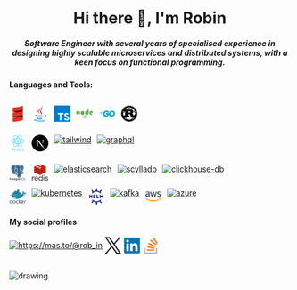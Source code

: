 <h1 align="center">Hi there 👋, I'm Robin</h1>

<h5 align="center">Software Engineer with several years of specialised experience in designing highly scalable microservices and distributed systems, with a keen focus on functional programming.</h5>

<h4 align="left">Languages and Tools:</h4>

<div style="display: flex; flex-direction: column; gap: 10px;">
  <div style="display: flex; flex-direction: row; gap: 10px; margin-top:10px;">
    <a href="https://www.scala-lang.org" target="_blank" rel="noreferrer">
      <img
        src="https://raw.githubusercontent.com/devicons/devicon/master/icons/scala/scala-original.svg"
        alt="scala"
        width="30"
        height="30"
      />
    </a>
    <a href="https://www.java.com" target="_blank" rel="noreferrer">
      <img
        src="https://raw.githubusercontent.com/devicons/devicon/master/icons/java/java-original.svg"
        alt="java"
        width="30"
        height="30"
      />
    </a>
    <a href="https://www.typescriptlang.org/" target="_blank" rel="noreferrer">
      <img
        src="https://raw.githubusercontent.com/devicons/devicon/master/icons/typescript/typescript-original.svg"
        alt="typescript"
        width="30"
        height="30"
      />
    </a>
    <a href="https://nodejs.org" target="_blank" rel="noreferrer">
      <img
        src="https://raw.githubusercontent.com/devicons/devicon/master/icons/nodejs/nodejs-plain-wordmark.svg"
        alt="nodejs"
        width="30"
        height="30"
      />
    </a>
    <a href="https://go.dev/" target="_blank" rel="noreferrer">
      <img
        src="https://raw.githubusercontent.com/devicons/devicon/master/icons/go/go-original-wordmark.svg"
        alt="go"
        width="30"
        height="30"
      />
    </a>
    <a href="https://www.rust-lang.org" target="_blank" rel="noreferrer">
      <img
        src="https://raw.githubusercontent.com/devicons/devicon/master/icons/rust/rust-original.svg"
        alt="rust"
        width="30"
        height="30"
      />
    </a>
  </div>

  <div style="display: flex; flex-direction: row; gap: 10px;margin-top:10px;">
    <a href="https://reactjs.org/" target="_blank" rel="noreferrer">
      <img
        src="https://raw.githubusercontent.com/devicons/devicon/master/icons/react/react-original-wordmark.svg"
        alt="react"
        width="30"
        height="30"
      />
    </a>
    <a href="https://nextjs.org/" target="_blank" rel="noreferrer">
      <img
        src="https://raw.githubusercontent.com/devicons/devicon/master/icons/nextjs/nextjs-original.svg"
        alt="nextjs"
        width="30"
        height="30"
      />
    </a>
    <a href="https://tailwindcss.com/" target="_blank" rel="noreferrer">
      <img
        src="https://www.vectorlogo.zone/logos/tailwindcss/tailwindcss-icon.svg"
        alt="tailwind"
        width="30"
        height="30"
      />
    </a>
    <a href="https://graphql.org" target="_blank" rel="noreferrer">
      <img
        src="https://www.vectorlogo.zone/logos/graphql/graphql-icon.svg"
        alt="graphql"
        width="30"
        height="30"
      />
    </a>
  </div>
  <div style="display: flex; flex-direction: row; gap: 10px;margin-top:10px;">
    <a href="https://www.postgresql.org" target="_blank" rel="noreferrer">
      <img
        src="https://raw.githubusercontent.com/devicons/devicon/master/icons/postgresql/postgresql-original-wordmark.svg"
        alt="postgresql"
        width="30"
        height="30"
      />
    </a>
    <a href="https://redis.io" target="_blank" rel="noreferrer">
      <img
        src="https://raw.githubusercontent.com/devicons/devicon/master/icons/redis/redis-original-wordmark.svg"
        alt="redis"
        width="30"
        height="30"
      />
    </a>
    <a href="https://www.elastic.co" target="_blank" rel="noreferrer">
      <img
        src="https://www.vectorlogo.zone/logos/elastic/elastic-icon.svg"
        alt="elasticsearch"
        width="30"
        height="30"
      />
    </a>
    <a href="https://www.scylladb.com/" target="_blank" rel="noreferrer">
      <img
        src="https://www.scylladb.com/wp-content/uploads/scylla-opensource-1.png"
        alt="scylladb"
        width="30"
        height="30"
      />
    </a>
    <a href="https://clickhouse.com/" target="_blank" rel="noreferrer">
      <img
        src="https://clickhouse.com/images/cloud/clickhouse-logo-with-dropshadow.svg"
        alt="clickhouse-db"
        width="30"
        height="30"
      />
    </a>
  </div>
  <div style="display: flex; flex-direction: row; gap: 10px;">
    <a href="https://www.docker.com/" target="_blank" rel="noreferrer">
      <img
        src="https://raw.githubusercontent.com/devicons/devicon/master/icons/docker/docker-original-wordmark.svg"
        alt="docker"
        width="30"
        height="30"
      />
    </a>
    <a href="https://kubernetes.io" target="_blank" rel="noreferrer">
      <img
        src="https://www.vectorlogo.zone/logos/kubernetes/kubernetes-icon.svg"
        alt="kubernetes"
        width="30"
        height="30"
      />
    </a>
    <a href="https://helm.sh/" target="_blank" rel="noreferrer">
      <img
        src="https://raw.githubusercontent.com/devicons/devicon/master/icons/helm/helm-original.svg"
        alt="helm"
        width="30"
        height="30"
      />
    </a>
    <a href="https://kafka.apache.org/" target="_blank" rel="noreferrer">
      <img
        src="https://www.vectorlogo.zone/logos/apache_kafka/apache_kafka-icon.svg"
        alt="kafka"
        width="30"
        height="30"
      />
    </a>
    <a href="https://aws.amazon.com" target="_blank" rel="noreferrer">
      <img
        src="https://raw.githubusercontent.com/devicons/devicon/master/icons/amazonwebservices/amazonwebservices-original-wordmark.svg"
        alt="aws"
        width="30"
        height="30"
      />
    </a>
    <a
      href="https://azure.microsoft.com/en-in/"
      target="_blank"
      rel="noreferrer"
    >
      <img
        src="https://www.vectorlogo.zone/logos/microsoft_azure/microsoft_azure-icon.svg"
        alt="azure"
        width="30"
        height="30"
      />
    </a>
  </div>
</div>

<h4 align="left">My social profiles:</h4>
<p align="left">
<a href="https://mas.to/@rob_in" target="blank"><img align="center" src="https://joinmastodon.org/logos/logo-purple.svg" alt="https://mas.to/@rob_in" height="30" width="30" /></a>
<a href="https://x.com/rbn_raj" target="blank"><img align="center" src="https://raw.githubusercontent.com/devicons/devicon/master/icons/twitter/twitter-original.svg" alt="https://x.com/rbn_raj" height="30" width="30" /></a>
<a href="https://www.linkedin.com/in/robinnraj/" target="blank"><img align="center" src="https://raw.githubusercontent.com/devicons/devicon/master/icons/linkedin/linkedin-original.svg" alt="https://www.linkedin.com/in/robinnraj/" height="30" width="30" /></a>
<a href="https://stackoverflow.com/users/3289282/robin-raju" target="blank"><img align="center" src="https://raw.githubusercontent.com/devicons/devicon/master/icons/stackoverflow/stackoverflow-original.svg" alt="https://stackoverflow.com/users/3289282/robin-raju" height="30" width="30" /></a>
</p>

<br/>
<img src="./assets/never_gonna_let_you_down.gif" alt="drawing" width="1200"/>
